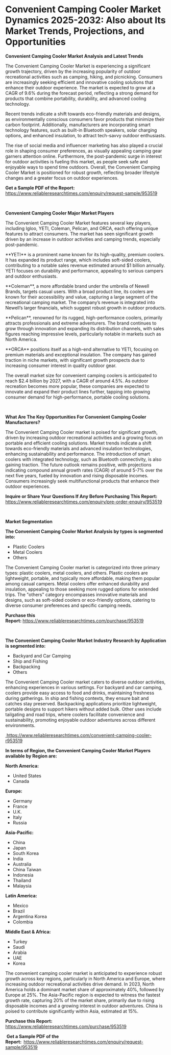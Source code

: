 <p><h1>Convenient Camping Cooler Market Dynamics 2025-2032: Also about Its Market Trends, Projections, and Opportunities</h1></p><p><strong>Convenient Camping Cooler Market Analysis and Latest Trends</strong></p>
<p><p>The Convenient Camping Cooler Market is experiencing a significant growth trajectory, driven by the increasing popularity of outdoor recreational activities such as camping, hiking, and picnicking. Consumers are increasingly seeking efficient and innovative cooling solutions that enhance their outdoor experience. The market is expected to grow at a CAGR of 9.6% during the forecast period, reflecting a strong demand for products that combine portability, durability, and advanced cooling technology.</p><p>Recent trends indicate a shift towards eco-friendly materials and designs, as environmentally conscious consumers favor products that minimize their carbon footprint. Additionally, manufacturers are incorporating smart technology features, such as built-in Bluetooth speakers, solar charging options, and enhanced insulation, to attract tech-savvy outdoor enthusiasts. </p><p>The rise of social media and influencer marketing has also played a crucial role in shaping consumer preferences, as visually appealing camping gear garners attention online. Furthermore, the post-pandemic surge in interest for outdoor activities is fueling this market, as people seek safe and enjoyable ways to spend time outdoors. Overall, the Convenient Camping Cooler Market is positioned for robust growth, reflecting broader lifestyle changes and a greater focus on outdoor experiences.</p></p>
<p><strong>Get a Sample PDF of the Report:&nbsp;</strong> <a href="https://www.reliableresearchtimes.com/enquiry/request-sample/953519?utm_campaign=2201&utm_medium=2&utm_source=Github&utm_content=ia&utm_term=18042025&utm_id=convenient-camping-cooler">https://www.reliableresearchtimes.com/enquiry/request-sample/953519</a></p>
<p>&nbsp;</p>
<p><strong>Convenient Camping Cooler Major Market Players</strong></p>
<p><p>The Convenient Camping Cooler Market features several key players, including Igloo, YETI, Coleman, Pelican, and ORCA, each offering unique features to attract consumers. The market has seen significant growth driven by an increase in outdoor activities and camping trends, especially post-pandemic.</p><p>**YETI** is a prominent name known for its high-quality, premium coolers. It has expanded its product range, which includes soft-sided coolers, contributing to a notable sales revenue estimated around $1 billion annually. YETI focuses on durability and performance, appealing to serious campers and outdoor enthusiasts.</p><p>**Coleman**, a more affordable brand under the umbrella of Newell Brands, targets casual users. With a broad product line, its coolers are known for their accessibility and value, capturing a large segment of the recreational camping market. The company’s revenue is integrated into Newell’s larger financials, which suggest robust growth in outdoor products.</p><p>**Pelican**, renowned for its rugged, high-performance coolers, primarily attracts professionals and extreme adventurers. The brand continues to grow through innovation and expanding its distribution channels, with sales figures reaching impressive levels, particularly notable in markets such as North America.</p><p>**ORCA** positions itself as a high-end alternative to YETI, focusing on premium materials and exceptional insulation. The company has gained traction in niche markets, with significant growth prospects due to increasing consumer interest in quality outdoor gear.</p><p>The overall market size for convenient camping coolers is anticipated to reach $2.4 billion by 2027, with a CAGR of around 4.5%. As outdoor recreation becomes more popular, these companies are expected to innovate and expand their product lines further, tapping into growing consumer demand for high-performance, portable cooling solutions.</p></p>
<p>&nbsp;</p>
<p><strong>What Are The Key Opportunities For Convenient Camping Cooler Manufacturers?</strong></p>
<p><p>The Convenient Camping Cooler market is poised for significant growth, driven by increasing outdoor recreational activities and a growing focus on portable and efficient cooling solutions. Market trends indicate a shift towards eco-friendly materials and advanced insulation technologies, enhancing sustainability and performance. The introduction of smart coolers with integrated technology, such as Bluetooth connectivity, is also gaining traction. The future outlook remains positive, with projections indicating compound annual growth rates (CAGR) of around 5-7% over the next five years, fueled by innovation and rising disposable incomes. Consumers increasingly seek multifunctional products that enhance their outdoor experiences.</p></p>
<p><strong>Inquire or Share Your Questions If Any Before Purchasing This Report:</strong> <a href="https://www.reliableresearchtimes.com/enquiry/pre-order-enquiry/953519?utm_campaign=2201&utm_medium=2&utm_source=Github&utm_content=ia&utm_term=18042025&utm_id=convenient-camping-cooler">https://www.reliableresearchtimes.com/enquiry/pre-order-enquiry/953519</a></p>
<p>&nbsp;</p>
<p><strong>Market Segmentation</strong></p>
<p><strong>The Convenient Camping Cooler Market Analysis by types is segmented into:</strong></p>
<p><ul><li>Plastic Coolers</li><li>Metal Coolers</li><li>Others</li></ul></p>
<p><p>The Convenient Camping Cooler market is categorized into three primary types: plastic coolers, metal coolers, and others. Plastic coolers are lightweight, portable, and typically more affordable, making them popular among casual campers. Metal coolers offer enhanced durability and insulation, appealing to those seeking more rugged options for extended trips. The "others" category encompasses innovative materials and designs, such as soft-sided coolers or eco-friendly options, catering to diverse consumer preferences and specific camping needs.</p></p>
<p><strong>Purchase this Report:&nbsp;</strong><a href="https://www.reliableresearchtimes.com/purchase/953519?utm_campaign=2201&utm_medium=2&utm_source=Github&utm_content=ia&utm_term=18042025&utm_id=convenient-camping-cooler">https://www.reliableresearchtimes.com/purchase/953519</a></p>
<p>&nbsp;</p>
<p><strong>The Convenient Camping Cooler Market Industry Research by Application is segmented into:</strong></p>
<p><ul><li>Backyard and Car Camping</li><li>Ship and Fishing</li><li>Backpacking</li><li>Others</li></ul></p>
<p><p>The Convenient Camping Cooler market caters to diverse outdoor activities, enhancing experiences in various settings. For backyard and car camping, coolers provide easy access to food and drinks, maintaining freshness during gatherings. In ship and fishing contexts, they ensure bait and catches stay preserved. Backpacking applications prioritize lightweight, portable designs to support hikers without added bulk. Other uses include tailgating and road trips, where coolers facilitate convenience and sustainability, promoting enjoyable outdoor adventures across different environments.</p></p>
<p><a href="https://www.reliableresearchtimes.com/convenient-camping-cooler-r953519?utm_campaign=2201&utm_medium=2&utm_source=Github&utm_content=ia&utm_term=18042025&utm_id=convenient-camping-cooler">&nbsp;https://www.reliableresearchtimes.com/convenient-camping-cooler-r953519</a></p>
<p><strong>In terms of Region, the Convenient Camping Cooler Market Players available by Region are:</strong></p>
<p>
    <p> <strong> North America: </strong>
        <ul>
            <li>United States</li>
            <li>Canada</li>
        </ul>
        </p> 
    <p> <strong> Europe: </strong>
        <ul>
            <li>Germany</li>
            <li>France</li>
            <li>U.K.</li>
            <li>Italy</li>
            <li>Russia</li>
        </ul>
        </p> 
    <p> <strong> Asia-Pacific: </strong>
        <ul>
            <li>China</li>
            <li>Japan</li>
            <li>South Korea</li>
            <li>India</li>
            <li>Australia</li>
            <li>China Taiwan</li>
            <li>Indonesia</li>
            <li>Thailand</li>
            <li>Malaysia</li>
        </ul>
        </p> 
    <p> <strong> Latin America: </strong>
        <ul>
            <li>Mexico</li>
            <li>Brazil</li>
            <li>Argentina Korea</li>
            <li>Colombia</li>
        </ul>
        </p> 
    <p> <strong> Middle East & Africa: </strong>
        <ul>
            <li>Turkey</li>
            <li>Saudi</li>
            <li>Arabia</li>
            <li>UAE</li>
            <li>Korea</li>
        </ul>
    </p>
    </p>
<p><p>The convenient camping cooler market is anticipated to experience robust growth across key regions, particularly in North America and Europe, where increasing outdoor recreational activities drive demand. In 2023, North America holds a dominant market share of approximately 40%, followed by Europe at 25%. The Asia-Pacific region is expected to witness the fastest growth rate, capturing 20% of the market share, primarily due to rising disposable incomes and a growing interest in outdoor adventures. China is poised to contribute significantly within Asia, estimated at 15%.</p></p>
<p><strong>Purchase this Report: </strong><a href="https://www.reliableresearchtimes.com/purchase/953519?utm_campaign=2201&utm_medium=2&utm_source=Github&utm_content=ia&utm_term=18042025&utm_id=convenient-camping-cooler">https://www.reliableresearchtimes.com/purchase/953519</a></p>
<p>&nbsp;<strong>Get a Sample PDF of the Report:&nbsp;&nbsp;</strong><a href="https://www.reliableresearchtimes.com/enquiry/request-sample/953519?utm_campaign=2201&utm_medium=2&utm_source=Github&utm_content=ia&utm_term=18042025&utm_id=convenient-camping-cooler">https://www.reliableresearchtimes.com/enquiry/request-sample/953519</a></p>
<p><strong></strong></p>
<p><p></p><p></p><p></p></p>